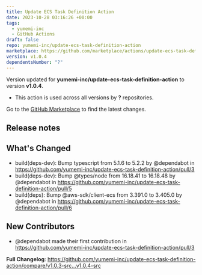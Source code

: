 ```yaml
---
title: Update ECS Task Definition Action
date: 2023-10-28 03:16:26 +00:00
tags:
  - yumemi-inc
  - GitHub Actions
draft: false
repo: yumemi-inc/update-ecs-task-definition-action
marketplace: https://github.com/marketplace/actions/update-ecs-task-definition-action
version: v1.0.4
dependentsNumber: "?"
---
```



Version updated for **yumemi-inc/update-ecs-task-definition-action** to version **v1.0.4**.
- This action is used across all versions by **?** repositories.

Go to the [GitHub Marketplace](https://github.com/marketplace/actions/update-ecs-task-definition-action) to find the latest changes.

## Release notes

## What's Changed
* build(deps-dev): Bump typescript from 5.1.6 to 5.2.2 by @dependabot in https://github.com/yumemi-inc/update-ecs-task-definition-action/pull/3
* build(deps-dev): Bump @types/node from 16.18.41 to 16.18.48 by @dependabot in https://github.com/yumemi-inc/update-ecs-task-definition-action/pull/5
* build(deps): Bump @aws-sdk/client-ecs from 3.391.0 to 3.405.0 by @dependabot in https://github.com/yumemi-inc/update-ecs-task-definition-action/pull/6

## New Contributors
* @dependabot made their first contribution in https://github.com/yumemi-inc/update-ecs-task-definition-action/pull/3

**Full Changelog**: https://github.com/yumemi-inc/update-ecs-task-definition-action/compare/v1.0.3-src...v1.0.4-src
